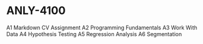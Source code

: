 # ANLY-4100
A1 Markdown CV Assignment
A2 Programming Fundamentals
A3 Work With Data
A4 Hypothesis Testing
A5 Regression Analysis
A6 Segmentation
